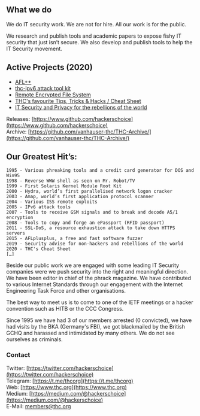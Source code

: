 ## What we do

We do IT security work. We are not for hire. All our work is for the public.

We research and publish tools and academic papers to expose fishy IT security that just isn’t secure.  We also develop and publish tools to help the IT Security movement.

## Active Projects (2020)

- [AFL++](https://github.com/AFLplusplus/AFLplusplus)
- [thc-ipv6 attack tool kit](https://github.com/vanhauser-thc/thc-ipv6)
- [Remote Encrypted File System](https://github.com/hackerschoice/thc-rfs-client)
- [THC's favourite Tips, Tricks  & Hacks / Cheat Sheet](https://github.com/hackerschoice/thc-tips-tricks-hacks-cheat-sheet)
- [IT Security and Privacy for the rebellions of the world](https://tiny.cc/thcstfu)


Releases: [https://www.github.com/hackerschoice](https://www.github.com/hackerschoice)  
Archive: [https://github.com/vanhauser-thc/THC-Archive/](https://github.com/vanhauser-thc/THC-Archive/)

## Our Greatest Hit’s:

```
1995 - Various phreaking tools and a credit card generator for DOS and Win95
1998 - Reverse WWW shell as seen on Mr. Robot/TV
1999 - First Solaris Kernel Module Root Kit
2000 - Hydra, world’s first parallelised network logon cracker
2003 - Amap, world’s first application protocol scanner
2004 - Various ISS remote exploits
2005 - IPv6 attack tools 
2007 - Tools to receive GSM signals and to break and decode A5/1 encryption
2008 - Tools to copy and forge an ePassport (RFID passport)
2011 - SSL-DoS, a resource exhaustion attack to take down HTTPS servers
2015 - AFLplusplus, a free and fast software fuzzer
2019 - Security advise for non-hackers and rebellions of the world
2020 - THC's Cheat Sheet
[…]
```

Beside our public work we are engaged with some leading IT Security companies were we push security into the right and meaningful direction. We have been editor in chief of the phrack magazine. We have contributed to various Internet Standards through our engagement with the Internet Engineering Task Force and other organisations. 

The best way to meet us is to come to one of the IETF meetings or a hacker convention such as HITB or the CCC Congress.

Since 1995 we have had 3 of our members arrested (0 convicted), we have had visits by the BKA (Germany's FBI), we got blackmailed by the British GCHQ and harassed and intimidated by many others. We do not see ourselves as criminals. 

### Contact

Twitter: [https://twitter.com/hackerschoice](https://twitter.com/hackerschoice)  
Telegram: [https://t.me/thcorg](https://t.me/thcorg)  
Web: [https://www.thc.org](https://www.thc.org)  
Medium: [https://medium.com/@hackerschoice](https://medium.com/@hackerschoice)  
E-Mail: members@thc.org  

